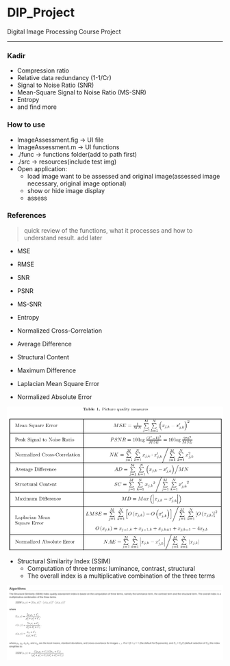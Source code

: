 # DIP_Project
Digital Image Processing Course Project

-----

### Kadir
* Compression ratio
* Relative data redundancy (1-1/Cr)
* Signal to Noise Ratio (SNR)
* Mean-Square Signal to Noise Ratio (MS-SNR)
* Entropy
* and find more

### How to use
* ImageAssessment.fig -> UI file
* ImageAssessment.m   -> UI functions
* ./func              -> functions folder(add to path first)
* ./src               -> resources(include test img)
* Open application:
    - load image want to be assessed and original image(assessed image necessary, original image optional)
    - show or hide image display
    - assess

### References
> quick review of the functions, what it processes and how to understand result. add later

* MSE
* RMSE
* SNR
* PSNR
* MS-SNR
* Entropy

* Normalized Cross-Correlation
* Average Difference
* Structural Content
* Maximum Difference
* Laplacian Mean Square Error
* Normalized Absolute Error

[![Reference](src/Reference.PNG)](src/Reference.PNG)

* Structural Similarity Index (SSIM)
    - Computation of three terms: luminance, contrast, structural
    - The overall index is a multiplicative combination of the three terms

[![SSIM](src/SSIM.png)](src/SSIM.png)

